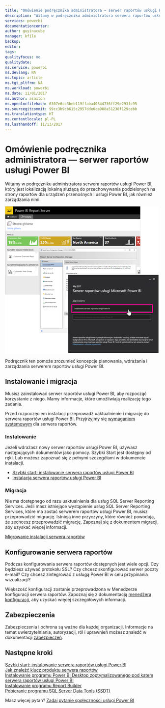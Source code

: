 ```yaml
---
title: "Omówienie podręcznika administratora — serwer raportów usługi Power BI"
description: "Witamy w podręczniku administratora serwera raportów usługi Power BI, który jest lokalizacją lokalną służącą do przechowywania podzielonych na strony raportów dla urządzeń przenośnych i usługi Power BI, jak również zarządzania nimi."
services: powerbi
documentationcenter: 
author: guyinacube
manager: kfile
backup: 
editor: 
tags: 
qualityfocus: no
qualitydate: 
ms.service: powerbi
ms.devlang: NA
ms.topic: article
ms.tgt_pltfrm: NA
ms.workload: powerbi
ms.date: 11/01/2017
ms.author: asaxton
ms.openlocfilehash: 6307e6cc3beb119ffaba40344736ff29e293fc95
ms.sourcegitcommit: 99cc3b9cb615c2957dde6ca908a51238f129cebb
ms.translationtype: HT
ms.contentlocale: pl-PL
ms.lasthandoff: 11/13/2017
---
```

# <a name="administrator-handbook-overview-power-bi-report-server"></a>Omówienie podręcznika administratora — serwer raportów usługi Power BI
Witamy w podręczniku administratora serwera raportów usługi Power BI, który jest lokalizacją lokalną służącą do przechowywania podzielonych na strony raportów dla urządzeń przenośnych i usługi Power BI, jak również zarządzania nimi.

![](media/admin-handbook-overview/admin-handbook.png)

Podręcznik ten pomoże zrozumieć koncepcje planowania, wdrażania i zarządzania serwerem raportów usługi Power BI.

## <a name="installing-and-migration"></a>Instalowanie i migracja
Musisz zainstalować serwer raportów usługi Power BI, aby rozpocząć korzystanie z niego. Mamy informacje, które umożliwiają realizację tego zadania.

Przed rozpoczęciem instalacji przeprowadź uaktualnienie i migrację do serwera raportów usługi Power BI. Przyjrzyjmy się [wymaganiom systemowym](system-requirements.md) dla serwera raportów.

### <a name="installing"></a>Instalowanie
Jeżeli wdrażasz nowy serwer raportów usługi Power BI, używasz następujących dokumentów jako pomocy. Szybki Start jest dostępny od ręki. Lub możesz zapoznać się z pełnymi szczegółami w dokumencie instalacji.

* [Szybki start: instalowanie serwera raportów usługi Power BI](quickstart-install-report-server.md)
* [Instalacja serwera raportów usługi Power BI](install-report-server.md)

### <a name="migration"></a>Migracja
Nie ma dostępnego od razu uaktualnienia dla usług SQL Server Reporting Services. Jeśli masz istniejące wystąpienie usług SQL Server Reporting Services, które ma zostać serwerem raportów usługi Power BI, musisz przeprowadzić migrację. Istnieją inne przyczyny, które również powodują, że zechcesz przeprowadzić migrację. Zapoznaj się z dokumentem migracji, aby uzyskać więcej informacji.

[Migrowanie instalacji serwera raportów](migrate-report-server.md)

## <a name="configuring-your-report-server"></a>Konfigurowanie serwera raportów
Podczas konfigurowania serwera raportów dostępnych jest wiele opcji. Czy będziesz używać protokołu SSL? Czy chcesz skonfigurować serwer poczty e-mail? Czy chcesz zintegrować z usługą Power BI w celu przypinania wizualizacji?

Większość konfiguracji zostanie przeprowadzona w Menedżerze konfiguracji serwera raportów. Zapoznaj się z dokumentacją [menedżera konfiguracji](https://docs.microsoft.com/sql/reporting-services/install-windows/reporting-services-configuration-manager-native-mode), aby uzyskać więcej szczegółowych informacji.

## <a name="security"></a>Zabezpieczenia
Zabezpieczenia i ochrona są ważne dla każdej organizacji. Informacje na temat uwierzytelniania, autoryzacji, ról i uprawnień możesz znaleźć w dokumentacji [zabezpieczeń](https://docs.microsoft.com/sql/reporting-services/security/reporting-services-security-and-protection).

## <a name="next-steps"></a>Następne kroki
[Szybki start: instalowanie serwera raportów usługi Power BI](quickstart-install-report-server.md)  
[Jak znaleźć klucz produktu serwera raportów](find-product-key.md)  
[Instalowanie programu Power BI Desktop zoptymalizowanego pod kątem serwera raportów usługi Power BI](install-powerbi-desktop.md)  
[Instalowanie programu Report Builder](https://docs.microsoft.com/sql/reporting-services/install-windows/install-report-builder)  
[Pobieranie programu SQL Server Data Tools (SSDT)](http://go.microsoft.com/fwlink/?LinkID=616714)

Masz więcej pytań? [Zadaj pytanie społeczności usługi Power BI](https://community.powerbi.com/)

